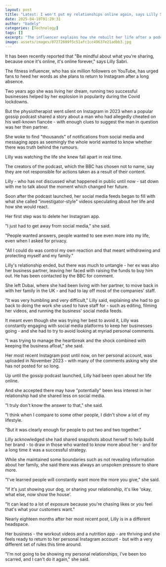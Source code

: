 ```yaml
---
layout: post
title: "Latest: I won't put my relationships online again, says Lilly Sabri"
date: 2025-04-19T01:29:31
author: "badely"
categories: [Technology]
tags: []
excerpt: "The influencer explains how she rebuilt her life after a podcast implicated her fiancé had had an affair."
image: assets/images/07272699f5c51afc1cc49637e21adbb3.jpg
---
```


It has been recently reported that "Be mindful about what you're sharing, because once it's online, it's online forever," says Lilly Sabri.

The fitness influencer, who has six million followers on YouTube, has urged fans to heed her words as she plans to return to Instagram after a long absence.

Two years ago she was living her dream, running two successful businesses helped by her explosion in popularity during the Covid lockdowns.

But the physiotherapist went silent on Instagram in 2023 when a popular gossip podcast shared a story about a man who had allegedly cheated on his well-known fiancée - with enough clues to suggest the man in question was her then partner.

She woke to find "thousands" of notifications from social media and messaging apps as seemingly the whole world wanted to know whether there was truth behind the rumours.

Lilly was watching the life she knew fall apart in real time.

The creators of the podcast, which the BBC has chosen not to name, say they are not responsible for actions taken as a result of their content.

Lilly - who has not discussed what happened in public until now - sat down with me to talk about the moment which changed her future.

Soon after the podcast launched, her social media feeds began to fill with what she called "investigator-style" videos speculating about her life and how she would react.

Her first step was to delete her Instagram app.

"I just had to get away from social media," she said.

"People wanted answers, people wanted to see even more into my life, even when I asked for privacy.

"All I could do was control my own reaction and that meant withdrawing and protecting myself and my family."

Lilly's relationship ended, but there was much to untangle - her ex was also her business partner, leaving her faced with raising the funds to buy him out. He has been contacted by the BBC for comment.

She left Dubai, where she had been living with her partner, to move back in with her family in the UK - and had to lay off most of the companies' staff.

"It was very humbling and very difficult," Lilly said, explaining she had to go back to doing the work she used to have staff for - such as editing, filming her videos, and running the business' social media feeds.

It meant even though she was trying her best to avoid it, Lilly was constantly engaging with social media platforms to keep her businesses going - and she had to try to avoid looking at myriad personal comments.

"I was trying to manage the heartbreak and the shock combined with keeping the business afloat," she said.

Her most recent Instagram post until now, on her personal account, was uploaded in November 2023 - with many of the comments asking why she has not posted for so long.

Up until the gossip podcast launched, Lilly had been open about her life online.

And she accepted there may have "potentially" been less interest in her relationship had she shared less on social media.

"I truly don't know the answer to that," she said.

"I think when I compare to some other people, I didn't show a lot of my lifestyle.

"But it was clearly enough for people to put two and two together."

Lilly acknowledged she had shared snapshots about herself to help build her brand - to draw in those who wanted to know more about her - and for a long time it was a successful strategy.

While she maintained some boundaries such as not revealing information about her family, she said there was always an unspoken pressure to share more.

"I've learned people will constantly want more the more you give," she said.

"If it's just showing your dog, or sharing your relationship, it's like 'okay, what else, now show the house'.

"It can lead to a lot of exposure because you're chasing likes or you feel that's what your customers want."

Nearly eighteen months after her most recent post, Lilly is in a different headspace. 

Her business - the workout videos and a nutrition app - are thriving and she feels ready to return to her personal Instagram account - but with a very different set of rules this time around.

"I'm not going to be showing my personal relationships, I've been too scarred, and I can't do it again," she said.

